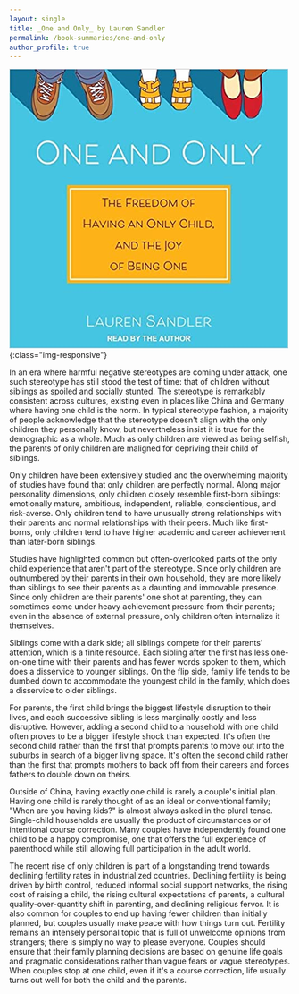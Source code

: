 ```yaml
---
layout: single
title: _One and Only_ by Lauren Sandler
permalink: /book-summaries/one-and-only
author_profile: true
---
```


![One and Only](/assets/images/one-and-only.jpg){:class="img-responsive"}

In an era where harmful negative stereotypes are coming under attack, one such stereotype has still stood the test of time: that of children without siblings as spoiled and socially stunted.
The stereotype is remarkably consistent across cultures, existing even in places like China and Germany where having one child is the norm.
In typical stereotype fashion, a majority of people acknowledge that the stereotype doesn't align with the only children they personally know, but nevertheless insist it is true for the demographic as a whole.
Much as only children are viewed as being selfish, the parents of only children are maligned for depriving their child of siblings.

Only children have been extensively studied and the overwhelming majority of studies have found that only children are perfectly normal.
Along major personality dimensions, only children closely resemble first-born siblings: emotionally mature, ambitious, independent, reliable, conscientious, and risk-averse.
Only children tend to have unusually strong relationships with their parents and normal relationships with their peers.
Much like first-borns, only children tend to have higher academic and career achievement than later-born siblings.

Studies have highlighted common but often-overlooked parts of the only child experience that aren't part of the stereotype.
Since only children are outnumbered by their parents in their own household, they are more likely than siblings to see their parents as a daunting and immovable presence.
Since only children are their parents' one shot at parenting, they can sometimes come under heavy achievement pressure from their parents; even in the absence of external pressure, only children often internalize it themselves.

Siblings come with a dark side; all siblings compete for their parents' attention, which is a finite resource.
Each sibling after the first has less one-on-one time with their parents and has fewer words spoken to them, which does a disservice to younger siblings.
On the flip side, family life tends to be dumbed down to accommodate the youngest child in the family, which does a disservice to older siblings.

For parents, the first child brings the biggest lifestyle disruption to their lives, and each successive sibling is less marginally costly and less disruptive.
However, adding a second child to a household with one child often proves to be a bigger lifestyle shock than expected.
It's often the second child rather than the first that prompts parents to move out into the suburbs in search of a bigger living space.
It's often the second child rather than the first that prompts mothers to back off from their careers and forces fathers to double down on theirs.

Outside of China, having exactly one child is rarely a couple's initial plan.
Having one child is rarely thought of as an ideal or conventional family; "When are you having kids?" is almost always asked in the plural tense.
Single-child households are usually the product of circumstances or of intentional course correction.
Many couples have independently found one child to be a happy compromise, one that offers the full experience of parenthood while still allowing full participation in the adult world.

The recent rise of only children is part of a longstanding trend towards declining fertility rates in industrialized countries.
Declining fertility is being driven by birth control, reduced informal social support networks, the rising cost of raising a child, the rising cultural expectations of parents, a cultural quality-over-quantity shift in parenting, and declining religious fervor.
It is also common for couples to end up having fewer children than initially planned, but couples usually make peace with how things turn out.
Fertility remains an intensely personal topic that is full of unwelcome opinions from strangers; there is simply no way to please everyone.
Couples should ensure that their family planning decisions are based on genuine life goals and pragmatic considerations rather than vague fears or vague stereotypes.
When couples stop at one child, even if it's a course correction, life usually turns out well for both the child and the parents.
